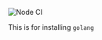 ![Node CI](https://github.com/burgerjang/installer-go/workflows/Node%20CI/badge.svg?branch=master)

This is for installing `golang`
